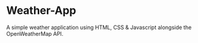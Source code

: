 # Weather-App
A simple weather application using HTML, CSS &amp; Javascript alongside the OpenWeatherMap API.
